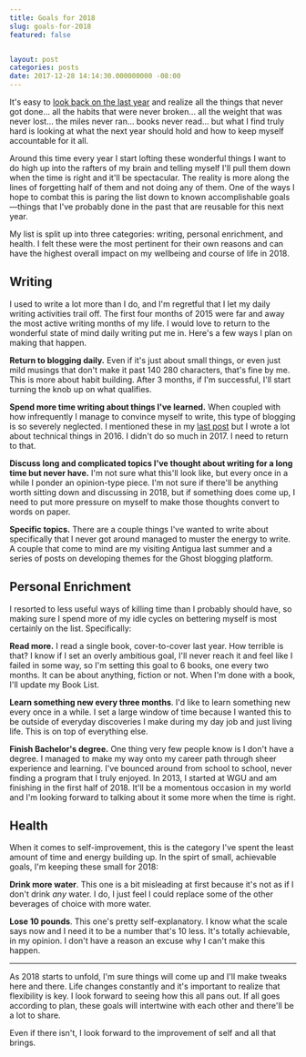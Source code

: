 ```yaml
---
title: Goals for 2018
slug: goals-for-2018
featured: false


layout: post
categories: posts
date: 2017-12-28 14:14:30.000000000 -08:00
---
```


It's easy to [look back on the last year](https://johnathan.org/posts/2017/12/my-2017-year-in-review.html) and realize all the things that never got done… all the habits that were never broken… all the weight that was never lost… the miles never ran… books never read… but what I find truly hard is looking at what the next year should hold and how to keep myself accountable for it all.

Around this time every year I start lofting these wonderful things I want to do high up into the rafters of my brain and telling myself I'll pull them down when the time is right and it'll be spectacular. The reality is more along the lines of forgetting half of them and not doing any of them. One of the ways I hope to combat this is paring the list down to known accomplishable goals—things that I've probably done in the past that are reusable for this next year.

My list is split up into three categories: writing, personal enrichment, and health. I felt these were the most pertinent for their own reasons and can have the highest overall impact on my wellbeing and course of life in 2018.

## Writing

I used to write a lot more than I do, and I'm regretful that I let my daily writing activities trail off. The first four months of 2015 were far and away the most active writing months of my life. I would love to return to the wonderful state of mind daily writing put me in. Here's a few ways I plan on making that happen.

**Return to blogging daily.** Even if it's just about small things, or even just mild musings that don't make it past 140 280 characters, that's fine by me. This is more about habit building. After 3 months, if I'm successful, I'll start turning the knob up on what qualifies.

**Spend more time writing about things I've learned.** When coupled with how infrequently I manage to convince myself to write, this type of blogging is so severely neglected. I mentioned these in my [last post](https://johnathan.org/posts/2017/12/my-2017-year-in-review.html) but I wrote a lot about technical things in 2016. I didn't do so much in 2017. I need to return to that.

**Discuss long and complicated topics I've thought about writing for a long time but never have.** I'm not sure what this'll look like, but every once in a while I ponder an opinion-type piece. I'm not sure if there'll be anything worth sitting down and discussing in 2018, but if something does come up, I need to put more pressure on myself to make those thoughts convert to words on paper.

**Specific topics.** There are a couple things I've wanted to write about specifically that I never got around managed to muster the energy to write. A couple that come to mind are my visiting Antigua last summer and a series of posts on developing themes for the Ghost blogging platform.

## Personal Enrichment

I resorted to less useful ways of killing time than I probably should have, so making sure I spend more of my idle cycles on bettering myself is most certainly on the list. Specifically:

**Read more.** I read a single book, cover-to-cover last year. How terrible is that? I know if I set an overly ambitious goal, I'll never reach it and feel like I failed in some way, so I'm setting this goal to 6 books, one every two months. It can be about anything, fiction or not. When I'm done with a book, I'll update my Book List.

**Learn something new every three months**. I'd like to learn something new every once in a while. I set a large window of time because I wanted this to be outside of everyday discoveries I make during my day job and just living life. This is on top of everything else.

**Finish Bachelor's degree.** One thing very few people know is I don't have a degree. I managed to make my way onto my career path through sheer experience and learning. I've bounced around from school to school, never finding a program that I truly enjoyed. In 2013, I started at WGU and am finishing in the first half of 2018. It'll be a momentous occasion in my world and I'm looking forward to talking about it some more when the time is right.

## Health

When it comes to self-improvement, this is the category I've spent the least amount of time and energy building up. In the spirt of small, achievable goals, I'm keeping these small for 2018:

**Drink more water**. This one is a bit misleading at first because it's not as if I don't drink _any_ water. I do, I just feel I could replace some of the other beverages of choice with more water.

**Lose 10 pounds**. This one's pretty self-explanatory. I know what the scale says now and I need it to be a number that's 10 less. It's totally achievable, in my opinion. I don't have a reason an excuse why I can't make this happen.

* * *

As 2018 starts to unfold, I'm sure things will come up and I'll make tweaks here and there. Life changes constantly and it's important to realize that flexibility is key. I look forward to seeing how this all pans out. If all goes according to plan, these goals will intertwine with each other and there'll be a lot to share.

Even if there isn't, I look forward to the improvement of self and all that brings.

